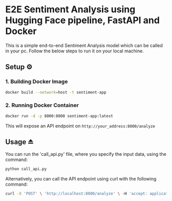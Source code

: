 # E2E Sentiment Analysis using Hugging Face pipeline, FastAPI and Docker

This is a simple end-to-end Sentiment Analysis model which can be called in your pc. Follow the below steps to run it on your local machine.

## Setup ⚙️

### 1. Building Docker Image

```bash
docker build --network=host -t sentiment-app 
```
### 2. Running Docker Container

```bash
docker run -d -p 8000:8000 sentiment-app:latest
```

This will expose an API endpoint on `http://your_address:8000/analyze`

## Usage ⏏️

You can run the 'call_api.py' file, where you specify the input data, using the command:
```bash
python call_api.py
```

Alternatively, you can call the API endpoint using curl with the following command:

```bash
curl -X 'POST' \ 'http://localhost:8000/analyze' \ -H 'accept: application/json' \ -H 'Content-Type: application/json' \ -d '{ "input_string": "This tutorial is very useful" }'
```
